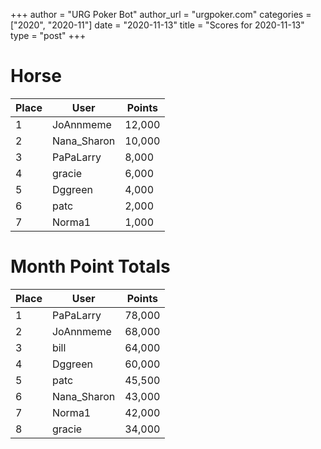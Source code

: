 +++
author = "URG Poker Bot"
author_url = "urgpoker.com"
categories = ["2020", "2020-11"]
date = "2020-11-13"
title = "Scores for 2020-11-13"
type = "post"
+++
# Horse

| Place | User | Points |
|-------|------|--------|
| 1 | JoAnnmeme | 12,000 |
| 2 | Nana_Sharon | 10,000 |
| 3 | PaPaLarry | 8,000 |
| 4 | gracie | 6,000 |
| 5 | Dggreen | 4,000 |
| 6 | patc | 2,000 |
| 7 | Norma1 | 1,000 |

# Month Point Totals

| Place | User | Points |
|-------|------|--------|
| 1 | PaPaLarry | 78,000 |
| 2 | JoAnnmeme | 68,000 |
| 3 | bill | 64,000 |
| 4 | Dggreen | 60,000 |
| 5 | patc | 45,500 |
| 6 | Nana_Sharon | 43,000 |
| 7 | Norma1 | 42,000 |
| 8 | gracie | 34,000 |
